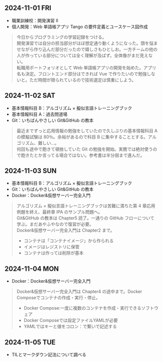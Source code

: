 ## 2024-11-01 FRI 
- 職業訓練校：開発演習 II 
- 個人開発：Web 単語帳アプリ Tango の要件定義とユースケース図作成  
> 今日からプログラミングの学習記録をつける。  
> 開発演習では自分の担当部分がほぼ想定通り動くようになった。頭を悩ませながら作り込んだ部分だったので嬉しさもひとしお。一方チームの他の人が作っている部分については全く理解が及ばず。全体像がまだ見えない。  
> 転職用ポートフォリオとして Web 単語帳アプリの開発を始めた。アプリ名も決定。フロントエンド部分はできれば Vue で作りたいので勉強しないと。ただ時間が限られているので技術選定は慎重にしよう。

## 2024-11-02 SAT 
- 基本情報科目 B：アルゴリズム × 擬似言語トレーニングブック
- 基本情報科目 A：過去問道場
- Git：いちばんやさしい Git&GitHub の教本
> 最近までずっと応用情報の勉強をしていたので久しぶりの基本情報科目 A の模擬試験は 80％。余裕があるので科目 B に集中することとする。アルゴリズム、難しい…。  
> 何回も途中で飽きて頓挫していた Git の勉強を開始。実務では絶対使うので飽きたとか言ってる場合ではない。参考書は半分弱まで進んだ。

## 2024-11-03 SUN  
- 基本情報科目 B：アルゴリズム × 擬似言語トレーニングブック
- Git：いちばんやさしい Git&GitHub の教本
- Docker：Docker&仮想サーバー完全入門
> アルゴリズム × 擬似言語トレーニングブックは苦難に満ちた第 4 章応用例題を終え、最終章 IPA のサンプル問題へ。  
> Git&GitHub の教本は Chapter5 読了。一通りの GitHub フローについて学ぶ。まだあやふやなので復習が必要。  
> Docker&仮想サーバー完全入門は Chapter2 まで。
> - コンテナは「コンテナイメージ」から作られる
> - イメージはレジストリに保管
> - コンテナは作っては削除が基本

## 2024-11-04 MON 
- Docker：Docker&仮想サーバー完全入門
> Docker&仮想サーバー完全入門は Chapter4 の途中まで。Docker Composeでコンテナの作成・実行・停止。  
> - Docker Compose:一度に複数のコンテナを作成・実行できるソフトウェア
> - Docker Composeでは設定ファイルYAMLが必要
> - YAMLではキーと値をコロン：で繋いで記述する

## 2024-11-05 TUE
- TILとマークダウン記法について調べる

